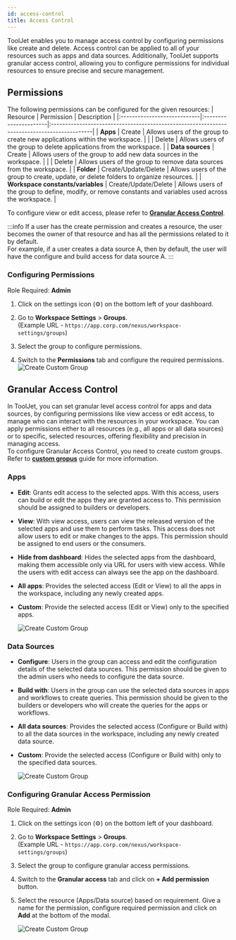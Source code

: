 ```yaml
---
id: access-control
title: Access Control
---
```


ToolJet enables you to manage access control by configuring permissions like create and delete. Access control can be applied to all of your resources such as apps and data sources. Additionally, ToolJet supports granular access control, allowing you to configure permissions for individual resources to ensure precise and secure management.

## Permissions

The following permissions can be configured for the given resources:
| Resource                    | Permission            | Description                                                                                 |
|:----------------------------|:----------------------|:--------------------------------------------------------------------------------------------|
| **Apps**                    | Create                | Allows users of the group to create new applications within the workspace.                  |
|                             | Delete                | Allows users of the group to delete applications from the workspace.                        |
| **Data sources**            | Create                | Allows users of the group to add new data sources in the workspace.                         |
|                             | Delete                | Allows users of the group to remove data sources from the workspace.                        |
| **Folder**                  | Create/Update/Delete  | Allows users of the group to create, update, or delete folders to organize resources.       |
| **Workspace constants/variables** | Create/Update/Delete | Allows users of the group to define, modify, or remove constants and variables used across the workspace. |

To configure view or edit access, please refer to **[Granular Access Control](#granular-access-control)**.

:::info
If a user has the create permission and creates a resource, the user becomes the owner of that resource and has all the permissions related to it by default. <br/>
For example, if a user creates a data source A, then by default, the user will have the configure and build access for data source A.
:::

### Configuring Permissions

Role Required: **Admin** <br/>

1. Click on the settings icon (⚙️) on the bottom left of your dashboard.

2. Go to **Workspace Settings** > **Groups**. <br/>
    (Example URL - `https://app.corp.com/nexus/workspace-settings/groups`)

3. Select the group to configure permissions.

4. Switch to the **Permissions** tab and configure the required permissions.
    <img className="screenshot-full" src="/img/user-management/rbac/access-control/select-permission.png" alt="Create Custom Group" />


## Granular Access Control

In ToolJet, you can set granular level access control for apps and data sources, by configuring permissions like view access or edit access, to manage who can interact with the resources in your workspace. You can apply permissions either to all resources (e.g., all apps or all data sources) or to specific, selected resources, offering flexibility and precision in managing access. <br/>
To configure Granular Access Control, you need to create custom groups. Refer to **[custom gropus](#)** guide for more information.

### Apps

- **Edit**: Grants edit access to the selected apps. With this access, users can build or edit the apps they are granted access to. This permission should be assigned to builders or developers.

- **View**: With view access, users can view the released version of the selected apps and use them to perform tasks. This access does not allow users to edit or make changes to the apps. This permission should be assigned to end users or the consumers.

- **Hide from dashboard**: Hides the selected apps from the dashboard, making them accessible only via URL for users with view access. While the users with edit access can always see the app on the dashboard.

- **All apps**: Provides the selected access (Edit or View) to all the apps in the workspace, including any newly created apps.

- **Custom**: Provide the selected access (Edit or View) only to the specified apps.

    <img className="screenshot-full img-m" src="/img/user-management/rbac/access-control/app-permission.png" alt="Create Custom Group" />

### Data Sources

- **Configure**: Users in the group can access and edit the configuration details of the selected data sources. This permission should be given to the admin users who needs to configure the data source.

- **Build with**: Users in the group can use the selected data sources in apps and workflows to create queries. This permission should be given to the builders or developers who will create the queries for the apps or workflows.

- **All data sources**: Provides the selected access (Configure or Build with) to all the data sources in the workspace, including any newly created data source.

- **Custom**: Provide the selected access (Configure or Build with) only to the specified data sources.

    <img className="screenshot-full img-m" src="/img/user-management/rbac/access-control/ds-permission.png" alt="Create Custom Group" />

### Configuring Granular Access Permission

Role Required: **Admin** <br/>

1. Click on the settings icon (⚙️) on the bottom left of your dashboard.

2. Go to **Workspace Settings** > **Groups**. <br/>
    (Example URL - `https://app.corp.com/nexus/workspace-settings/groups`)

3. Select the group to configure granular access permissions.

4. Switch to the **Granular access** tab and click on **+ Add permission** button.

5. Select the resource (Apps/Data source) based on requirement. Give a name for the permission, configure required permission and click on **Add** at the bottom of the modal.

    <img className="screenshot-full" src="/img/user-management/rbac/access-control/select-resource.png" alt="Create Custom Group" />
